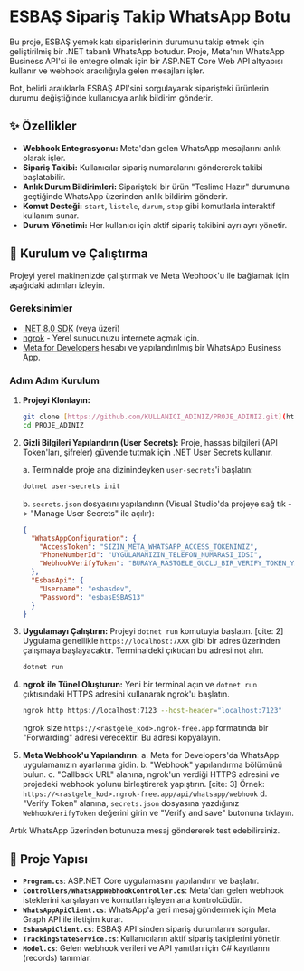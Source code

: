 # ESBAŞ Sipariş Takip WhatsApp Botu

Bu proje, ESBAŞ yemek katı siparişlerinin durumunu takip etmek için geliştirilmiş bir .NET tabanlı WhatsApp botudur. Proje, Meta'nın WhatsApp Business API'si ile entegre olmak için bir ASP.NET Core Web API altyapısı kullanır ve webhook aracılığıyla gelen mesajları işler.

Bot, belirli aralıklarla ESBAŞ API'sini sorgulayarak siparişteki ürünlerin durumu değiştiğinde kullanıcıya anlık bildirim gönderir.

## ✨ Özellikler

- **Webhook Entegrasyonu:** Meta'dan gelen WhatsApp mesajlarını anlık olarak işler.
- **Sipariş Takibi:** Kullanıcılar sipariş numaralarını göndererek takibi başlatabilir.
- **Anlık Durum Bildirimleri:** Siparişteki bir ürün "Teslime Hazır" durumuna geçtiğinde WhatsApp üzerinden anlık bildirim gönderir.
- **Komut Desteği:** `start`, `listele`, `durum`, `stop` gibi komutlarla interaktif kullanım sunar.
- **Durum Yönetimi:** Her kullanıcı için aktif sipariş takibini ayrı ayrı yönetir.

## 🚀 Kurulum ve Çalıştırma

Projeyi yerel makinenizde çalıştırmak ve Meta Webhook'u ile bağlamak için aşağıdaki adımları izleyin.

### Gereksinimler
- [.NET 8.0 SDK](https://dotnet.microsoft.com/download/dotnet/8.0) (veya üzeri)
- [ngrok](https://ngrok.com/download) - Yerel sunucunuzu internete açmak için.
- [Meta for Developers](https://developers.facebook.com/) hesabı ve yapılandırılmış bir WhatsApp Business App.

### Adım Adım Kurulum

1.  **Projeyi Klonlayın:**
    ```bash
    git clone [https://github.com/KULLANICI_ADINIZ/PROJE_ADINIZ.git](https://github.com/KULLANICI_ADINIZ/PROJE_ADINIZ.git)
    cd PROJE_ADINIZ
    ```

2.  **Gizli Bilgileri Yapılandırın (User Secrets):**
    Proje, hassas bilgileri (API Token'ları, şifreler) güvende tutmak için .NET User Secrets kullanır.
    
    a. Terminalde proje ana dizinindeyken `user-secrets`'i başlatın:
    ```bash
    dotnet user-secrets init
    ```
    b. `secrets.json` dosyasını yapılandırın (Visual Studio'da projeye sağ tık -> "Manage User Secrets" ile açılır):
    ```json
    {
      "WhatsAppConfiguration": {
        "AccessToken": "SIZIN_META_WHATSAPP_ACCESS_TOKENINIZ",
        "PhoneNumberId": "UYGULAMANIZIN_TELEFON_NUMARASI_IDSI",
        "WebhookVerifyToken": "BURAYA_RASTGELE_GUCLU_BIR_VERIFY_TOKEN_YAZIN"
      },
      "EsbasApi": {
        "Username": "esbasdev",
        "Password": "esbasESBAS13"
      }
    }
    ```

3.  **Uygulamayı Çalıştırın:**
    Projeyi `dotnet run` komutuyla başlatın. [cite: 2] Uygulama genellikle `https://localhost:7XXX` gibi bir adres üzerinden çalışmaya başlayacaktır. Terminaldeki çıktıdan bu adresi not alın.
    ```bash
    dotnet run
    ```

4.  **ngrok ile Tünel Oluşturun:**
    Yeni bir terminal açın ve `dotnet run` çıktısındaki HTTPS adresini kullanarak ngrok'u başlatın.
    ```bash
    ngrok http https://localhost:7123 --host-header="localhost:7123"
    ```
    ngrok size `https://<rastgele_kod>.ngrok-free.app` formatında bir "Forwarding" adresi verecektir. Bu adresi kopyalayın.

5.  **Meta Webhook'u Yapılandırın:**
    a. Meta for Developers'da WhatsApp uygulamanızın ayarlarına gidin.
    b. "Webhook" yapılandırma bölümünü bulun.
    c. "Callback URL" alanına, ngrok'un verdiği HTTPS adresini ve projedeki webhook yolunu birleştirerek yapıştırın. [cite: 3] Örnek: `https://<rastgele_kod>.ngrok-free.app/api/whatsapp/webhook`
    d. "Verify Token" alanına, `secrets.json` dosyasına yazdığınız `WebhookVerifyToken` değerini girin ve "Verify and save" butonuna tıklayın.

Artık WhatsApp üzerinden botunuza mesaj göndererek test edebilirsiniz.

## 🤖 Proje Yapısı

- **`Program.cs`**: ASP.NET Core uygulamasını yapılandırır ve başlatır.
- **`Controllers/WhatsAppWebhookController.cs`**: Meta'dan gelen webhook isteklerini karşılayan ve komutları işleyen ana kontrolcüdür.
- **`WhatsAppApiClient.cs`**: WhatsApp'a geri mesaj göndermek için Meta Graph API ile iletişim kurar.
- **`EsbasApiClient.cs`**: ESBAŞ API'sinden sipariş durumlarını sorgular.
- **`TrackingStateService.cs`**: Kullanıcıların aktif sipariş takiplerini yönetir.
- **`Model.cs`**: Gelen webhook verileri ve API yanıtları için C# kayıtlarını (records) tanımlar.
